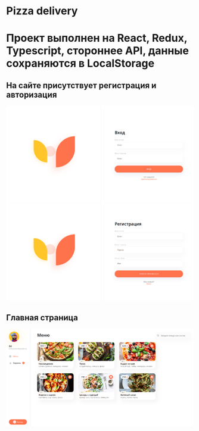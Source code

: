<h1>Pizza delivery</h1>
<h1>Проект выполнен на React, Redux, Typescript, стороннее API, данные сохраняются в LocalStorage</h1>


<h2>На сайте присутствует регистрация и авторизация</h2>

![Авторизация](https://github.com/EdKhismatov/order_pizza/blob/main/pizza-app/public/фото/вход.png)
![Регистрация](https://github.com/EdKhismatov/order_pizza/blob/main/pizza-app/public/фото/регистрация.png)

<h2>Главная страница</h2>

![Главная](https://github.com/EdKhismatov/order_pizza/blob/main/pizza-app/public/фото/главная%20страница.png)
